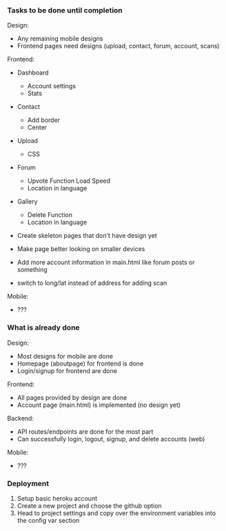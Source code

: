 
### Tasks to be done until completion

Design:
- Any remaining mobile designs
- Frontend pages need designs (upload, contact, forum, account, scans)

Frontend:
- Dashboard
    - Account settings
    - Stats
- Contact
    - Add border
    - Center
- Upload
    - CSS
- Forum
    - Upvote Function Load Speed
    - Location in language
- Gallery
    - Delete Function
    - Location in language
    
- Create skeleton pages that don't have design yet
- Make page better looking on smaller devices
- Add more account information in main.html like forum posts or something
- switch to long/lat instead of address for adding scan


Mobile:
- ???


### What is already done


Design:
- Most designs for mobile are done
- Homepage (aboutpage) for frontend is done
- Login/signup for frontend are done

Frontend:
- All pages provided by design are done
- Account page (main.html) is implemented (no design yet)


Backend:
- API routes/endpoints are done for the most part
- Can successfully login, logout, signup, and delete accounts (web)

Mobile:
- ???

### Deployment
1. Setup basic heroku account
2. Create a new project and choose the github option
3. Head to project settings and copy over the environment variables into the config var section